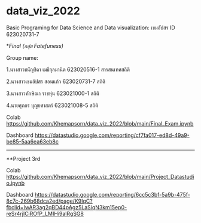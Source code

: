 # data_viz_2022
Basic Programing for Data Science and Data visualization: เขมอัปสร ID 623020731-7

**Final (กลุ่ม Fatefuness)*

Group name: 

1.นางสาวชนัญชิดา เมธีกุลมานิต 623020516-1 สารสนเทศสถิติ

2.นางสาวเขมอัปสร สอนแก้ว   623020731-7 สถิติ

3.นางสาวทักษิณา ราชหุ่น 623021000-1 สถิติ

4.นายศุภกร บุญยศาสตร์ 623021008-5 สถิติ

Colab https://github.com/Khemapsorn/data_viz_2022/blob/main/Final_Exam.ipynb

Dashboard https://datastudio.google.com/reporting/cf7fa017-ed8d-49a9-be85-5aa6ea63eb8c

--------------------------------------------------------------------------------------------
**Project 3rd

Colab https://github.com/Khemapsorn/data_viz_2022/blob/main/Project_Datastudio.ipynb

Dashboard https://datastudio.google.com/reporting/6cc5c3bf-5a9b-475f-8c7c-269b68dca2ed/page/K9IqC?fbclid=IwAR3ag2qBD44pAgz5LaSiqN3km15ep0-reSr4rjICiROfP_LMIHi9alRgSG8
